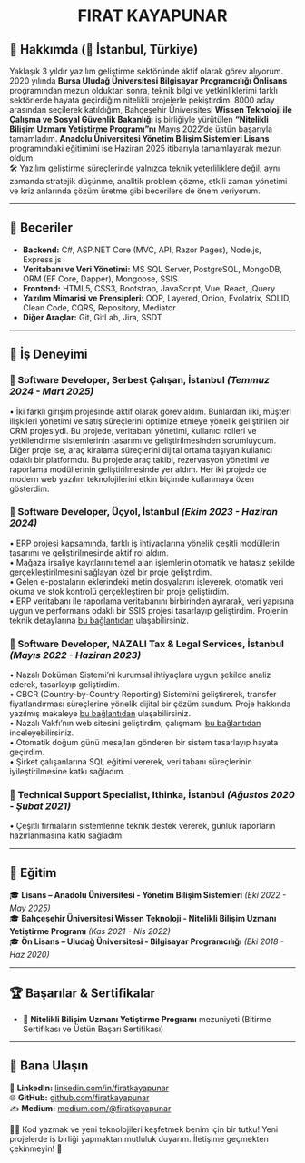 # <h1 align="center">FIRAT KAYAPUNAR</h1>

## 🚀 Hakkımda (📍 İstanbul, Türkiye)

Yaklaşık 3 yıldır yazılım geliştirme sektöründe aktif olarak görev alıyorum. 2020 yılında **Bursa Uludağ Üniversitesi Bilgisayar Programcılığı Önlisans**  programından mezun olduktan sonra, teknik bilgi ve yetkinliklerimi farklı
sektörlerde hayata geçirdiğim nitelikli projelerle pekiştirdim. 8000 aday arasından seçilerek katıldığım, Bahçeşehir Üniversitesi **Wissen Teknoloji ile Çalışma ve Sosyal Güvenlik Bakanlığı** iş birliğiyle yürütülen **“Nitelikli Bilişim
Uzmanı Yetiştirme Programı”nı** Mayıs 2022’de üstün başarıyla tamamladım. **Anadolu Üniversitesi Yönetim Bilişim Sistemleri Lisans** programındaki eğitimimi ise Haziran 2025 itibarıyla tamamlayarak mezun oldum. <br>
🛠️ Yazılım geliştirme süreçlerinde yalnızca teknik yeterliliklere değil; aynı zamanda stratejik düşünme, analitik problem çözme, etkili zaman yönetimi ve kriz anlarında çözüm üretme gibi becerilere de önem veriyorum.


---

## 🔧 Beceriler

- **Backend:** C#, ASP.NET Core (MVC, API, Razor Pages), Node.js, Express.js
- **Veritabanı ve Veri Yönetimi:** MS SQL Server, PostgreSQL, MongoDB, ORM (EF Core, Dapper), Mongoose, SSIS
- **Frontend:** HTML5, CSS3, Bootstrap, JavaScript, Vue, React, jQuery
- **Yazılım Mimarisi ve Prensipleri:** OOP, Layered, Onion, Evolatrix, SOLID, Clean Code, CQRS, Repository, Mediator
- **Diğer Araçlar:** Git, GitLab, Jira, SSDT

---

## 💼 İş Deneyimi

### 🔹 Software Developer, Serbest Çalışan, İstanbul *(Temmuz 2024 - Mart 2025)*
• İki farklı girişim projesinde aktif olarak görev aldım. Bunlardan ilki, müşteri ilişkileri yönetimi ve satış süreçlerini optimize etmeye yönelik geliştirilen bir CRM projesiydi. Bu projede, veritabanı yönetimi, kullanıcı rolleri ve yetkilendirme sistemlerinin tasarımı ve geliştirilmesinden sorumluydum. Diğer proje ise, araç kiralama süreçlerini dijital ortama taşıyan kullanıcı odaklı bir platformdu. Bu projede araç takibi, rezervasyon yönetimi ve raporlama modüllerinin geliştirilmesinde yer aldım. Her iki projede de modern web yazılım teknolojilerini etkin biçimde kullanmaya özen gösterdim.<br>

### 🔹 Software Developer, Üçyol, İstanbul *(Ekim 2023 - Haziran 2024)*
• ERP projesi kapsamında, farklı iş ihtiyaçlarına yönelik çeşitli modüllerin tasarımı ve geliştirilmesinde aktif rol aldım.<br>
• Mağaza irsaliye kayıtlarını temel alan işlemlerin otomatik ve hatasız şekilde gerçekleştirilmesini sağlayan özel bir proje geliştirdim.<br>
• Gelen e-postaların eklerindeki metin dosyalarını işleyerek, otomatik veri okuma ve stok kontrolü gerçekleştiren bir proje geliştirdim.<br>
• ERP veritabanı ile raporlama veritabanını birbirinden ayırarak, veri yapısına uygun ve performans odaklı bir SSIS projesi tasarlayıp geliştirdim. Projenin teknik detaylarına [bu bağlantıdan](https://medium.com/@firatkayapunar/etl-ssis-ssdt-36a31437eef4) ulaşabilirsiniz.<br>

### 🔹 Software Developer, NAZALI Tax & Legal Services, İstanbul *(Mayıs 2022 - Haziran 2023)*
• Nazalı Doküman Sistemi’ni kurumsal ihtiyaçlara uygun şekilde analiz ederek, tasarlayıp geliştirdim.<br>
• CBCR (Country-by-Country Reporting) Sistemi’ni geliştirerek, transfer fiyatlandırması süreçlerine yönelik dijital bir çözüm sundum. Proje hakkında yazılmış makaleye [bu bağlantıdan](https://medium.com/@serdar1aslan/application-of-software-solutions-in-transfer-pricing-practices-5878fbdedc2b) ulaşabilirsiniz.<br>
• Nazalı Vakfı’nın web sitesini geliştirdim; çalışmamı [bu bağlantıdan](https://nazalivakfi.com/) inceleyebilirsiniz.<br>
• Otomatik doğum günü mesajları gönderen bir sistem tasarlayıp hayata geçirdim.<br>
• Şirket çalışanlarına SQL eğitimi vererek, veri tabanı süreçlerinin iyileştirilmesine katkı sağladım.<br>

### 🔹 Technical Support Specialist, Ithinka, İstanbul *(Ağustos 2020 - Şubat 2021)*
• Çeşitli firmaların sistemlerine teknik destek vererek, günlük raporların hazırlanmasına katkı sağladım.<br>

---

## 📜 Eğitim

🎓 **Lisans – Anadolu Üniversitesi - Yönetim Bilişim Sistemleri** *(Eki 2022 - May 2025)*  
🎓 **Bahçeşehir Üniversitesi Wissen Teknoloji - Nitelikli Bilişim Uzmanı Yetiştirme Programı** *(Kas 2021 - Nis 2022)*  
🎓 **Ön Lisans – Uludağ Üniversitesi - Bilgisayar Programcılığı** *(Eki 2018 - Haz 2020)*  

---

## 🏆 Başarılar & Sertifikalar

- 📜 **Nitelikli Bilişim Uzmanı Yetiştirme Programı** mezuniyeti (Bitirme Sertifikası ve Üstün Başarı Sertifikası)

---

## 📩 Bana Ulaşın

🔗 **LinkedIn:** [linkedin.com/in/firatkayapunar](https://www.linkedin.com/in/firatkayapunar)  
🌐 **GitHub:** [github.com/firatkayapunar](https://github.com/firatkayapunar)  
✍ **Medium:** [medium.com/@firatkayapunar](https://medium.com/@firatkayapunar)  

👨‍💻 Kod yazmak ve yeni teknolojileri keşfetmek benim için bir tutku! Yeni projelerde iş birliği yapmaktan mutluluk duyarım. İletişime geçmekten çekinmeyin! 🚀
